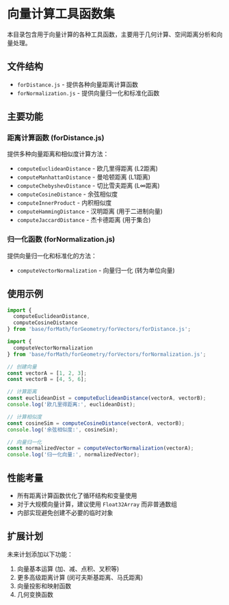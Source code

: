 # 向量计算工具函数集

本目录包含用于向量计算的各种工具函数，主要用于几何计算、空间距离分析和向量处理。

## 文件结构

- `forDistance.js` - 提供各种向量距离计算函数
- `forNormalization.js` - 提供向量归一化和标准化函数

## 主要功能

### 距离计算函数 (forDistance.js)

提供多种向量距离和相似度计算方法：

- `computeEuclideanDistance` - 欧几里得距离 (L2距离)
- `computeManhattanDistance` - 曼哈顿距离 (L1距离)
- `computeChebyshevDistance` - 切比雪夫距离 (L∞距离)
- `computeCosineDistance` - 余弦相似度
- `computeInnerProduct` - 内积相似度
- `computeHammingDistance` - 汉明距离 (用于二进制向量)
- `computeJaccardDistance` - 杰卡德距离 (用于集合)

### 归一化函数 (forNormalization.js)

提供向量归一化和标准化的方法：

- `computeVectorNormalization` - 向量归一化 (转为单位向量)

## 使用示例

```javascript
import { 
  computeEuclideanDistance, 
  computeCosineDistance 
} from 'base/forMath/forGeometry/forVectors/forDistance.js';

import { 
  computeVectorNormalization 
} from 'base/forMath/forGeometry/forVectors/forNormalization.js';

// 创建向量
const vectorA = [1, 2, 3];
const vectorB = [4, 5, 6];

// 计算距离
const euclideanDist = computeEuclideanDistance(vectorA, vectorB);
console.log('欧几里得距离:', euclideanDist);

// 计算相似度
const cosineSim = computeCosineDistance(vectorA, vectorB);
console.log('余弦相似度:', cosineSim);

// 向量归一化
const normalizedVector = computeVectorNormalization(vectorA);
console.log('归一化向量:', normalizedVector);
```

## 性能考量

- 所有距离计算函数优化了循环结构和变量使用
- 对于大规模向量计算，建议使用 `Float32Array` 而非普通数组
- 内部实现避免创建不必要的临时对象

## 扩展计划

未来计划添加以下功能：

1. 向量基本运算 (加、减、点积、叉积等)
2. 更多高级距离计算 (闵可夫斯基距离、马氏距离)
3. 向量投影和映射函数
4. 几何变换函数 